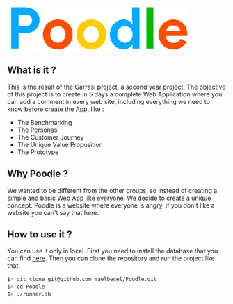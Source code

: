 ![](poodle/public/assets/vrai_poodle.png)

## What is it ?
This is the result of the Garrasi project, a second year project. The objective of this project is to create in 5 days a complete Web Application where you can add a comment in every web site, including everything we need to know before create the App, like :
- The Benchmarking
- The Personas
- The Customer Journey
- The Unique Value Proposition
- The Prototype

## Why Poodle ?
We wanted to be different from the other groups, so instead of creating a simple and basic Web App like everyone. We decide to create a unique concept.
Poodle is a website where everyone is angry, if you don't like a website you can't say that here.

## How to use it ?
You can use it only in local. First you need to install the database that you can find [here](https://github.com/maelbecel/Poodle/blob/master/api/database.sql). Then you can clone the repository and run the project like that:

```bash
$> git clone git@github.com:maelbecel/Poodle.git
$> cd Poodle
$> ./runner.sh
```
